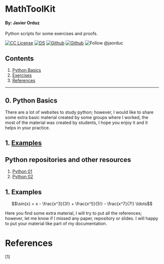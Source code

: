 # MathToolKit
#### By: Javier Orduz

Python scripts for some exercises and proofs. 

[license-badge]: https://img.shields.io/badge/License-CC-orange
[license]: https://creativecommons.org/licenses/by-nc-sa/3.0/deed.en

[![CC License][license-badge]][license
]  [![DS](https://img.shields.io/badge/downloads-DS-green)](https://github.com/Earlham-College/DS_Fall_2022)  [![Github](https://img.shields.io/badge/jaorduz-repos-blue)](https://github.com/jaorduz/) [![Github](https://img.shields.io/badge/jaorduc-repos-green)](https://github.com/jaorduc/)
 ![Follow @jaorduc](https://img.shields.io/twitter/follow/jaorduc?label=follow&logo=twitter&logoColor=lkj&style=plastic)



## Contents
1. [Python Basics](#pythoBas01)
1. [Exercises](#exa01)
1. [References](#references)

----------------




## 0. Python Basics <a name = pythoBas01></a>

There are a lot of websites to study python; however, I would like to share some extra basic material created by some groups where I worked, the most of the material was created by students, I hope you enjoy it and it helps in your practice.


## 1. [Examples](#exa01)




## Python repositories and other resources

1. [Python 01](https://www.learnpython.org/)
1. [Python 02](https://github.com/UNAM-FESAc)


## 1. Examples <a name = electric01></a>




```math
\sin{x} = x - \frac{x^3}{3!} + \frac{x^5}{5!} - \frac{x^7}{7!} \ldots
```



Here you find some extra material, I will try to put all the references; however, let me know if I missed any paper, repository or slides.
I will happy to put your material like part of my documentation.




# References <a name="references"></a>


[1] 

